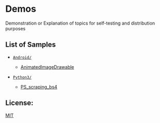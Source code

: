 # Demos

Demonstration or Explanation of topics for self-testing and distribution purposes

## List of Samples

- [`Android/`][1]
  - [AnimatedImageDrawable][2]

- [`Python3/`][3]
  - [PS_scraping_bs4][4]


[1]: /Android
[2]: /Android/AnimatedImageDrawable
[3]: /Python3
[4]: /Python3/PS_scraping_bs4.py

## License:
[MIT](LICENSE)
